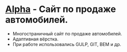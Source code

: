 # [Alpha](https://lyu-chunkwo.github.io/alpha/dist/index.html) - Сайт по продаже автомобилей.

- Многостраничный сайт по продаже автомобилей.
- Адаптивная вёрстка.
- При работе использовались GULP, GIT, BEM и др.
